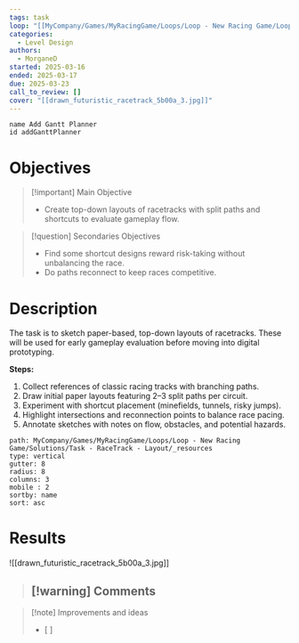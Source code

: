 ```yaml
---
tags: task
loop: "[[MyCompany/Games/MyRacingGame/Loops/Loop - New Racing Game/Loop - New Racing Game.md]]"
categories:
  - Level Design
authors:
  - MorganeD
started: 2025-03-16
ended: 2025-03-17
due: 2025-03-23
call_to_review: []
cover: "[[drawn_futuristic_racetrack_5b00a_3.jpg]]"
---
```


```button
name Add Gantt Planner
id addGanttPlanner
```
# Objectives

> [!important] Main Objective
> - Create top-down layouts of racetracks with split paths and shortcuts to evaluate gameplay flow.

> [!question] Secondaries Objectives
> - Find some shortcut designs reward risk-taking without unbalancing the race.
> - Do paths reconnect to keep races competitive.

# Description

The task is to sketch paper-based, top-down layouts of racetracks. These will be used for early gameplay evaluation before moving into digital prototyping.

**Steps:**
1. Collect references of classic racing tracks with branching paths.
2. Draw initial paper layouts featuring 2–3 split paths per circuit.
3. Experiment with shortcut placement (minefields, tunnels, risky jumps).
4. Highlight intersections and reconnection points to balance race pacing.
5. Annotate sketches with notes on flow, obstacles, and potential hazards.

```img-gallery
path: MyCompany/Games/MyRacingGame/Loops/Loop - New Racing Game/Solutions/Task - RaceTrack - Layout/_resources
type: vertical
gutter: 8
radius: 8
columns: 3
mobile : 2
sortby: name
sort: asc
```

# Results
![[drawn_futuristic_racetrack_5b00a_3.jpg]]
> [!warning] Comments
> - 

>[!note] Improvements and ideas
> - [ ] 
> 

